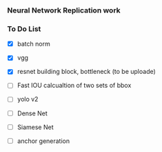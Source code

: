 ### Neural Network Replication work

### To Do List
* [x] batch norm
* [x] vgg
* [x] resnet building block, bottleneck (to be uploade)
* [ ] Fast IOU calcualtion of two sets of bbox
* [ ] yolo v2
* [ ] Dense Net
* [ ] Siamese Net
* [ ] anchor generation

 
